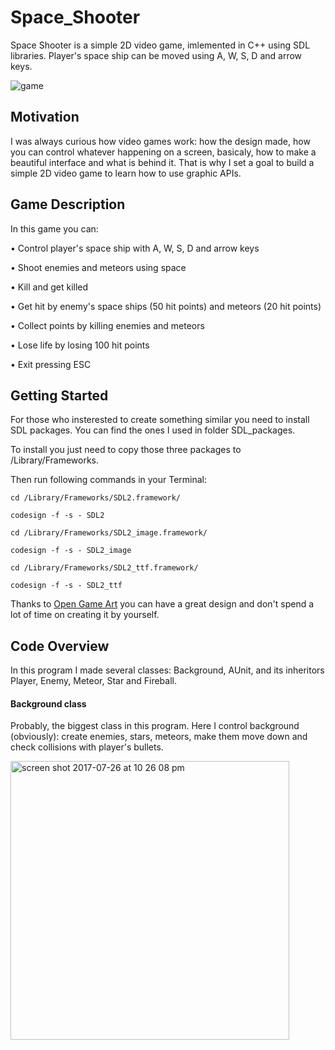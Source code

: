 # Space_Shooter

Space Shooter is a simple 2D video game, imlemented in C++ using SDL libraries. Player's space ship can be moved using A, W, S, D and arrow keys.

![game](https://user-images.githubusercontent.com/25576444/28653292-a26cfaae-7241-11e7-9f68-52d9cf0c665e.gif)

## Motivation

I was always curious how video games work: how the design made, how you can control whatever happening on a screen, basicaly, how to make a beautiful interface and what is behind it. That is why I set a goal to build a simple 2D video game to learn how to use graphic APIs.

## Game Description

In this game you can:

• Control player's space ship with A, W, S, D and arrow keys

• Shoot enemies and meteors using space

• Kill and get killed

• Get hit by enemy's space ships (50 hit points) and meteors (20 hit points)

• Collect points by killing enemies and meteors

• Lose life by losing 100 hit points

• Exit pressing ESC

## Getting Started

For those who insterested to create something similar you need to install SDL packages. You can find the ones I used in folder SDL_packages.

To install you just need to copy those three packages to /Library/Frameworks.

Then run following commands in your Terminal:

```
cd /Library/Frameworks/SDL2.framework/

codesign -f -s - SDL2

cd /Library/Frameworks/SDL2_image.framework/

codesign -f -s - SDL2_image

cd /Library/Frameworks/SDL2_ttf.framework/

codesign -f -s - SDL2_ttf
```

Thanks to [Open Game Art](https://opengameart.org) you can have a great design and don't spend a lot of time on creating it by yourself.

## Code Overview

In this program I made several classes: Background, AUnit, and its inheritors Player, Enemy, Meteor, Star and Fireball.

#### Background class

Probably, the biggest class in this program. Here I control background (obviously): create enemies, stars, meteors, make them move down and check collisions with player's bullets.

<img width="446" alt="screen shot 2017-07-26 at 10 26 08 pm" src="https://user-images.githubusercontent.com/25576444/28655571-9a50186e-7251-11e7-9ada-8b87072eb118.png">




